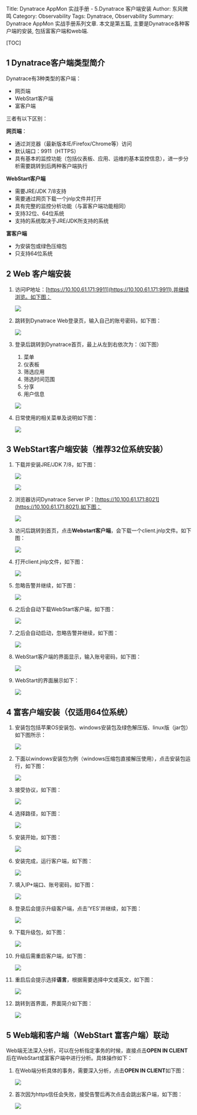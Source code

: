 Title: Dynatrace AppMon 实战手册 - 5.Dynatrace 客户端安装
Author: 东风微鸣
Category: Observability
Tags: Dynatrace, Observability
Summary: Dynatrace AppMon 实战手册系列文章. 本文是第五篇, 主要是Dynatrace各种客户端的安装, 包括富客户端和web端.

[TOC]

## 1 Dynatrace客户端类型简介

Dynatrace有3种类型的客户端：

- 网页端
- WebStart客户端
- 富客户端

三者有以下区别：

**网页端**：

- 通过浏览器（最新版本IE/Firefox/Chrome等）访问
- 默认端口：9911（HTTPS）
- 具有基本的监控功能（包括仪表板、应用、运维的基本监控信息），进一步分析需要跳转到后两种客户端执行

**WebStart客户端**

- 需要JRE/JDK  7/8支持
- 需要通过网页下载一个jnlp文件并打开
- 具有完整的监控分析功能（与富客户端功能相同）
- 支持32位、64位系统
- 支持的系统取决于JRE/JDK所支持的系统

**富客户端**

- 为安装包或绿色压缩包
- 只支持64位系统

## 2 Web 客户端安装

1. 访问IP地址：[https://10.100.61.171:9911](https://10.100.61.171:9911),并继续浏览。如下图：

   ![](http://pic.yupoo.com/east4ming_v/GeVynxlr/medium.jpg)

2. 跳转到Dynatrace Web登录页，输入自己的账号密码，如下图：

   ![](http://pic.yupoo.com/east4ming_v/GeVynKLL/medium.jpg)

3. 登录后跳转到Dynatrace首页，最上从左到右依次为：（如下图）

   1. 菜单
   2. 仪表板
   3. 筛选应用
   4. 筛选时间范围
   5. 分享
   6. 用户信息

   ![](http://pic.yupoo.com/east4ming_v/GeVyu6tA/medium.jpg)

4. 日常使用的相关菜单及说明如下图：

   ![](http://pic.yupoo.com/east4ming_v/GeVyCwo8/medium.jpg)

## 3 WebStart客户端安装（推荐32位系统安装）

1. 下载并安装JRE/JDK 7/8，如下图：

   ![](http://pic.yupoo.com/east4ming_v/GeVyD3Kn/medium.jpg)

   ![](http://pic.yupoo.com/east4ming_v/GeVyCVEm/medium.jpg)

2. 浏览器访问Dynatrace Server IP：[https://10.100.61.171:8021](https://10.100.61.171:8021),如下图：

   ![](http://pic.yupoo.com/east4ming_v/GeVyDEFL/medium.jpg)

3. 访问后跳转到首页，点击**Webstart客户端**，会下载一个client.jnlp文件。如下图：

   ![](http://pic.yupoo.com/east4ming_v/GeVyGvZ8/medium.jpg)

4. 打开client.jnlp文件，如下图：

   ![](http://pic.yupoo.com/east4ming_v/GeVyTbtC/medium.jpg)

5. 忽略告警并继续，如下图：

   ![](http://pic.yupoo.com/east4ming_v/GeVyTEQ2/medium.jpg)

6. 之后会自动下载WebStart客户端，如下图：

   ![](http://pic.yupoo.com/east4ming_v/GeVyV7rn/medium.jpg)

7. 之后会自动启动，忽略告警并继续，如下图：

   ![](http://pic.yupoo.com/east4ming_v/GeVyWtVK/medium.jpg)

8. WebStart客户端的界面显示，输入账号密码，如下图：

   ![](http://pic.yupoo.com/east4ming_v/GeVz0xXl/medium.jpg)

9. WebStart的界面展示如下：

   ![](http://pic.yupoo.com/east4ming_v/GeVz1NOi/pFI7J.jpg)

## 4 富客户端安装（仅适用64位系统）

1. 安装包包括苹果OS安装包、windows安装包及绿色解压版、linux版（jar包）如下图所示：

   ![](http://pic.yupoo.com/east4ming_v/GeVz8tVT/medium.jpg)

2. 下面以windows安装包为例（windows压缩包直接解压使用），点击安装包运行，如下图：

   ![](http://pic.yupoo.com/east4ming_v/GeVz2dG3/medium.jpg)

3. 接受协议，如下图：

   ![](http://pic.yupoo.com/east4ming_v/GeVz2Ruw/medium.jpg)

4. 选择路径，如下图：

   ![](http://pic.yupoo.com/east4ming_v/GeVz3f0G/medium.jpg)

5. 安装开始，如下图：

   ![](http://pic.yupoo.com/east4ming_v/GeVz3JQe/medium.jpg)

6. 安装完成，运行客户端，如下图：

   ![](http://pic.yupoo.com/east4ming_v/GeVz47sp/medium.jpg)

7. 填入IP+端口、账号密码，如下图：

   ![](http://pic.yupoo.com/east4ming_v/GeVz4RqZ/medium.jpg)

8. 登录后会提示升级客户端，点击'YES'并继续，如下图：

   ![](http://pic.yupoo.com/east4ming_v/GeVz5flw/medium.jpg)

9. 下载升级包，如下图：

   ![](http://pic.yupoo.com/east4ming_v/GeVz5sTF/medium.jpg)

10. 升级后需重启客户端，如下图：

    ![](http://pic.yupoo.com/east4ming_v/GeVz5SVf/medium.jpg)

11. 重启后会提示选择**语言**，根据需要选择中文或英文，如下图：

    ![](http://pic.yupoo.com/east4ming_v/GeVz6OMI/medium.jpg)

12. 跳转到首界面，界面简介如下图：

    ![](http://pic.yupoo.com/east4ming_v/GeVz7qPQ/12Mkk2.jpg)

## 5 Web端和客户端（WebStart 富客户端）联动

Web端无法深入分析，可以在分析指定事务的时候，直接点击**OPEN IN CLIENT** 后在WebStart或富客户端中进行分析。具体操作如下：

1. 在Web端分析具体的事务，需要深入分析，点击**OPEN IN CLIENT**如下图：

   ![](http://pic.yupoo.com/east4ming_v/GeVz7I3h/cFcZZ.jpg)

2. 首次因为https信任会失败，接受告警后再次点击会跳出客户端，如下图：

   ![](http://pic.yupoo.com/east4ming_v/GeVz8dUA/FePWL.jpg)
